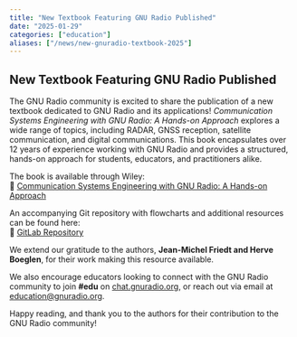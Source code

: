 ```yaml
---
title: "New Textbook Featuring GNU Radio Published"
date: "2025-01-29"
categories: ["education"]
aliases: ["/news/new-gnuradio-textbook-2025"]
---
```


## New Textbook Featuring GNU Radio Published  

The GNU Radio community is excited to share the publication of a new textbook dedicated to GNU Radio and its applications! *Communication Systems Engineering with GNU Radio: A Hands-on Approach* explores a wide range of topics, including RADAR, GNSS reception, satellite communication, and digital communications. This book encapsulates over 12 years of experience working with GNU Radio and provides a structured, hands-on approach for students, educators, and practitioners alike.  

The book is available through Wiley:  
🔗 [Communication Systems Engineering with GNU Radio: A Hands-on Approach](https://www.wiley.com/en-fr/Communication+Systems+Engineering+with+GNU+Radio%3A+A+Hands-on+Approach-p-9781394218882)  

An accompanying Git repository with flowcharts and additional resources can be found here:  
🔗 [GitLab Repository](https://gitlab.com/gnuradio_book/flowcharts)  

We extend our gratitude to the authors, **Jean-Michel Friedt and Herve Boeglen**, for their work making this resource available. 

We also encourage educators looking to connect with the GNU Radio community to join **#edu** on [chat.gnuradio.org](https://chat.gnuradio.org), or reach out via email at [education@gnuradio.org](mailto:education@gnuradio.org).  

Happy reading, and thank you to the authors for their contribution to the GNU Radio community!  
